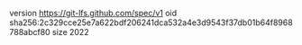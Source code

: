 version https://git-lfs.github.com/spec/v1
oid sha256:2c329cce25e7a622bdf206241dca532a4e3d9543f37db01b64f8968788abcf80
size 2022
